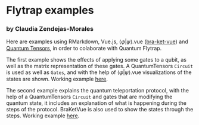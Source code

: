 # Flytrap examples
### by Claudia Zendejas-Morales


Here are examples using RMarkdown, Vue.js, ⟨𝜑|𝜓⟩.vue ([bra-ket-vue](https://github.com/Quantum-Game/bra-ket-vue)) and [Quantum Tensors](https://github.com/Quantum-Game/quantum-tensors), in order to colaborate with Quantum Flytrap.

The first example shows the effects of applying some gates to a qubit, as well as the matrix representation of these gates. A QuantumTensors `Circuit` is used as well as `Gates`, and with the help of ⟨𝜑|𝜓⟩.vue visualizations of the states are shown. Working example [here](https://claudiazm.xyz/flytrap-example/).

The second example explains the quantum teleportation protocol, with the help of a QuantumTensors `Circuit` and gates that are modifying the quantum state, it includes an explanation of what is happening during the steps of the protocol. BraKetVue is also used to show the states through the steps. Working example [here](https://claudiazm.xyz/flytrap-example/teleportation.html).



